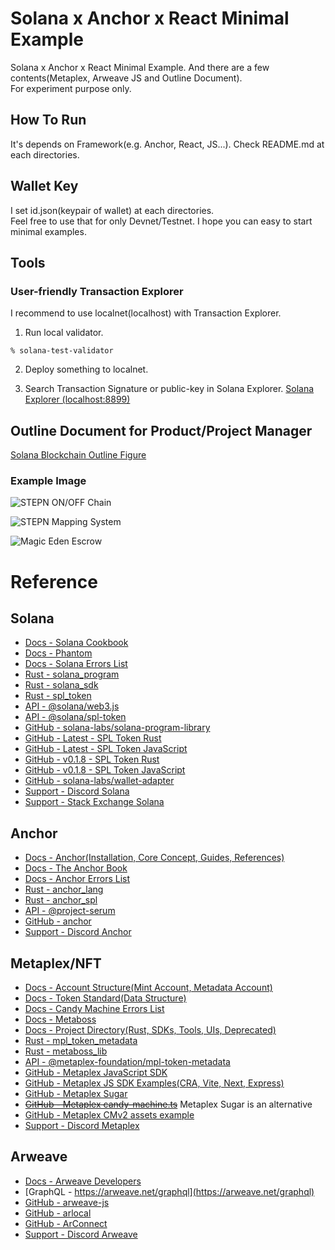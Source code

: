 # Solana x Anchor x React Minimal Example
Solana x Anchor x React Minimal Example. And there are a few contents(Metaplex, Arweave JS and Outline Document).  
For experiment purpose only.

## How To Run
It's depends on Framework(e.g. Anchor, React, JS...). Check README.md at each directories.

## Wallet Key
I set id.json(keypair of wallet) at each directories.  
Feel free to use that for only Devnet/Testnet. I hope you can easy to start minimal examples.

## Tools
### User-friendly Transaction Explorer
I recommend to use localnet(localhost) with Transaction Explorer.

1. Run local validator.
```
% solana-test-validator
```

2. Deploy something to localnet.

3. Search Transaction Signature or public-key in Solana Explorer.
[Solana Explorer (localhost:8899)](https://explorer.solana.com/?cluster=custom)

## Outline Document for Product/Project Manager
[Solana Blockchain Outline Figure](https://github.com/256hax/solana-anchor-react-minimal-example/blob/main/docs/Solana_Blockchain_Outline_Figure.pptx)

### Example Image
![STEPN ON/OFF Chain](https://github.com/256hax/solana-anchor-react-minimal-example/blob/main/docs/screenshot/stepn-screenshot.png?raw=true)  

![STEPN Mapping System](https://github.com/256hax/solana-anchor-react-minimal-example/blob/main/docs/screenshot/stepn-mapping-system.png?raw=true)  

![Magic Eden Escrow](https://github.com/256hax/solana-anchor-react-minimal-example/blob/main/docs/screenshot/magiceden-accounts.png?raw=true)

# Reference
## Solana
- [Docs - Solana Cookbook](https://solanacookbook.com/)
- [Docs - Phantom](https://docs.phantom.app/)
- [Docs - Solana Errors List](https://github.com/solana-labs/solana/blob/master/sdk/src/transaction/error.rs)
- [Rust - solana_program](https://docs.rs/solana-program/latest/solana_program/)
- [Rust - solana_sdk](https://docs.rs/solana-sdk/latest/solana_sdk/)
- [Rust - spl_token](https://docs.rs/spl-token/latest/spl_token/)
- [API - @solana/web3.js](https://solana-labs.github.io/solana-web3.js/modules.html)
- [API - @solana/spl-token](https://solana-labs.github.io/solana-program-library/token/js/)
- [GitHub - solana-labs/solana-program-library](https://github.com/solana-labs/solana-program-library)
- [GitHub - Latest - SPL Token Rust](https://github.com/solana-labs/solana-program-library/blob/master/token/program/src/instruction.rs)
- [GitHub - Latest - SPL Token JavaScript](https://github.com/solana-labs/solana-program-library/tree/master/token/js/src/actions)
- [GitHub - v0.1.8 - SPL Token Rust](https://github.com/solana-labs/solana-program-library/blob/%40solana/spl-token%40v0.1.8/token/program/src/instruction.rs)
- [GitHub - v0.1.8 - SPL Token JavaScript](https://github.com/solana-labs/solana-program-library/blob/%40solana/spl-token%40v0.1.8/token/js/client/token.js)
- [GitHub - solana-labs/wallet-adapter](https://github.com/solana-labs/wallet-adapter)
- [Support - Discord Solana](https://discord.com/invite/pquxPsq)
- [Support - Stack Exchange Solana](https://solana.stackexchange.com/)

## Anchor
- [Docs - Anchor(Installation, Core Concept, Guides, References)](https://www.anchor-lang.com/)
- [Docs - The Anchor Book](https://book.anchor-lang.com/)
- [Docs - Anchor Errors List](https://anchor.so/errors)
- [Rust - anchor_lang](https://docs.rs/anchor-lang/latest/anchor_lang/)
- [Rust - anchor_spl](https://docs.rs/anchor-spl/latest/anchor_spl/index.html)
- [API - @project-serum](https://github.com/project-serum/serum-ts/tree/master/packages)
- [GitHub - anchor](https://github.com/coral-xyz/anchor)
- [Support - Discord Anchor](https://discord.com/invite/ZCHmqvXgDw)

## Metaplex/NFT
- [Docs - Account Structure(Mint Account, Metadata Account)](https://docs.metaplex.com/programs/token-metadata/)
- [Docs - Token Standard(Data Structure)](https://docs.metaplex.com/programs/token-metadata/token-standard)
- [Docs - Candy Machine Errors List](https://docs.metaplex.com/candy-machine-v1/cm-errors)
- [Docs - Metaboss](https://metaboss.rs/)
- [Docs - Project Directory(Rust, SDKs, Tools, UIs, Deprecated)](https://github.com/metaplex-foundation/metaplex)
- [Rust - mpl_token_metadata](https://docs.rs/mpl-token-metadata/latest/mpl_token_metadata/all.html)
- [Rust - metaboss_lib](https://docs.rs/metaboss_lib/latest/metaboss_lib/)
- [API - @metaplex-foundation/mpl-token-metadata](https://metaplex-foundation.github.io/metaplex-program-library/docs/token-metadata/index.html)
- [GitHub - Metaplex JavaScript SDK](https://github.com/metaplex-foundation/js)
- [GitHub - Metaplex JS SDK Examples(CRA, Vite, Next, Express)](https://github.com/metaplex-foundation/js-examples)
- [GitHub - Metaplex Sugar](https://github.com/metaplex-foundation/sugar)
- ~~[GitHub - Metaplex candy-machine.ts](https://github.com/metaplex-foundation/metaplex/blob/master/js/packages/candy-machine-ui/src/candy-machine.ts)~~ Metaplex Sugar is an alternative
- [GitHub - Metaplex CMv2 assets example](https://github.com/metaplex-foundation/metaplex/tree/master/js/packages/cli/example-assets)
- [Support - Discord Metaplex](https://discord.com/invite/metaplex)

## Arweave
- [Docs - Arweave Developers](https://docs.arweave.org/developers/)
- [GraphQL - https://arweave.net/graphql](https://arweave.net/graphql)
- [GitHub - arweave-js](https://github.com/ArweaveTeam/arweave-js)
- [GitHub - arlocal](https://github.com/textury/arlocal)
- [GitHub - ArConnect](https://github.com/th8ta/ArConnect)
- [Support - Discord Arweave](https://discord.com/invite/BXk8tq7)
